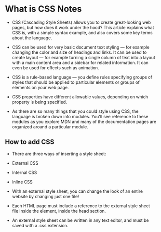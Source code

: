 # What is CSS Notes

- CSS (Cascading Style Sheets) allows you to create great-looking web pages, but how does it work under the hood? This article explains what CSS is, with a simple syntax example, and also covers some key terms about the language.

- CSS can be used for very basic document text styling — for example changing the color and size of headings and links. It can be used to create layout — for example turning a single column of text into a layout with a main content area and a sidebar for related information. It can even be used for effects such as animation. 

- CSS is a rule-based language — you define rules specifying groups of styles that should be applied to particular elements or groups of elements on your web page.

- CSS properties have different allowable values, depending on which property is being specified. 

- As there are so many things that you could style using CSS, the language is broken down into modules. You'll see reference to these modules as you explore MDN and many of the documentation pages are organized around a particular module. 
## How to add CSS

- There are three ways of inserting a style sheet:

- External CSS

- Internal CSS

- Inline CSS

- With an external style sheet, you can change the look of an entire website by changing just one file!

- Each HTML page must include a reference to the external style sheet file inside the <link> element, inside the head section.

- An external style sheet can be written in any text editor, and must be saved with a .css extension.

